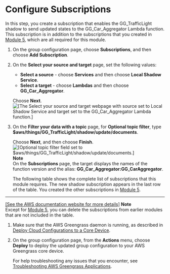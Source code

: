 # Configure Subscriptions<a name="config_subs"></a>

In this step, you create a subscription that enables the GG\_TrafficLight shadow to send updated states to the GG\_Car\_Aggregator Lambda function\. This subscription is in addition to the subscriptions that you created in [Module 5](module5.md), which are all required for this module\.

1. On the group configuration page, choose **Subscriptions**, and then choose **Add Subscription**\.

1. On the **Select your source and target** page, set the following values:
   + **Select a source** \- choose **Services** and then choose **Local Shadow Service**\.
   + **Select a target** \- choose **Lambdas** and then choose **GG\_Car\_Aggregator**\.

   Choose **Next**\.  
![\[The Select your source and target webpage with source set to Local Shadow Service and target set to the GG_Car_Aggregator Lambda function.\]](http://docs.aws.amazon.com/greengrass/latest/developerguide/images/gg-get-started-098.5.png)

1. On the **Filter your data with a topic** page, for **Optional topic filter**, type **$aws/things/GG\_TrafficLight/shadow/update/documents**\.

   Choose **Next**, and then choose **Finish**\.  
![\[Optional topic filter field set to $aws/things/GG_TrafficLight/shadow/update/documents.\]](http://docs.aws.amazon.com/greengrass/latest/developerguide/images/gg-get-started-098.7.png)
**Note**  
On the **Subscriptions** page, the target displays the names of the function version and the alias: **GG\_Car\_Aggregator:GG\_CarAggregator**\.

   The following table shows the complete list of subscriptions that this module requires\. The new shadow subscription appears in the last row of the table\. You created the other subscriptions in [Module 5](module5.md)\.  
****    
[\[See the AWS documentation website for more details\]](http://docs.aws.amazon.com/greengrass/latest/developerguide/config_subs.html)
**Note**  
Except for [Module 5](module5.md), you can delete the subscriptions from earlier modules that are not included in the table\.

1. Make sure that the AWS Greengrass daemon is running, as described in [Deploy Cloud Configurations to a Core Device](configs-core.md)\.

1. On the group configuration page, from the **Actions** menu, choose **Deploy** to deploy the updated group configuration to your AWS Greengrass core device\.

   For help troubleshooting any issues that you encounter, see [Troubleshooting AWS Greengrass Applications](gg-troubleshooting.md)\.